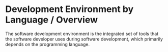 # Development Environment by Language / Overview

The software development environment is the integrated set of tools that the software developer uses during software development,
which primarily depends on the programming language.
